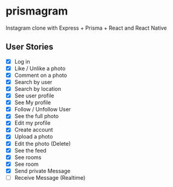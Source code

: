 # prismagram

Instagram clone with Express + Prisma + React and React Native

## User Stories

- [x] Log in
- [x] Like / Unlike a photo
- [x] Comment on a photo
- [x] Search by user
- [x] Search by location
- [x] See user profile
- [x] See My profile
- [x] Follow / Unfollow User
- [x] See the full photo
- [x] Edit my profile
- [x] Create account
- [x] Upload a photo
- [x] Edit the photo (Delete)
- [x] See the feed
- [x] See rooms
- [x] See room
- [x] Send private Message
- [ ] Receive Message (Realtime)
